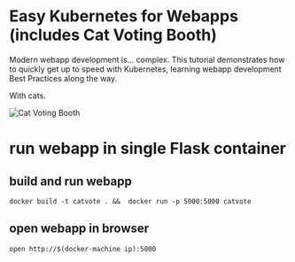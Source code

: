 # Easy Kubernetes for Webapps (includes Cat Voting Booth)

Modern webapp development is... complex.  This tutorial demonstrates how to quickly get up to speed with Kubernetes, learning webapp development Best Practices along the way.

With cats.


![Cat Voting Booth](http://www.motherjones.com/wp-content/uploads/catsvoting2.jpg)

# run webapp in single Flask container


## build and run webapp

    docker build -t catvote . &&  docker run -p 5000:5000 catvote

## open webapp in browser

    open http://$(docker-machine ip):5000

